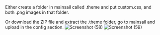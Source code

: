 Either create a folder in mainsail called .theme and put custom.css, and both .png images in that folder. 

Or download the ZIP file and extract the .theme folder, go to mainsail and upload in the config section.
![Screenshot (58)](https://github.com/allanwrench28/Decepticon-mainsail-theme/assets/145695475/06c2cdc0-45e0-4dc0-829c-b3c27f301c53)
![Screenshot (59)](https://github.com/allanwrench28/Decepticon-mainsail-theme/assets/145695475/15b77983-e7bb-435e-844a-e5357a33bb96)
